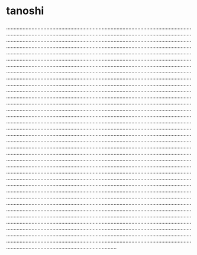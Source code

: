 # tanoshi

..............................................................................................................................................................................................................................................................................................................................................................................................................................................................................................................................................................................................................................................................................................................................................................................................................................................................................................................................................................................................................................................................................................................................................................................................................................................................................................................................................................................................................................................................................................................................................................................................................................................................................................................................................................................................................................................................................................................................................................................................................................................................................................................................................................................................................................................................................................................................................................................................................................................................................................................................................................................................................................................................................................................................................................................................................................................................................................................................................................................................................................................................................................................................................................................................................................................................................................................................................................................................................................................................................................................................................................................................................................................................................................................................................................................................................................................................................................................................................................................................................................................................................................................................................................................................................................................................................................................................................................................................................................................................................................................................................................................................